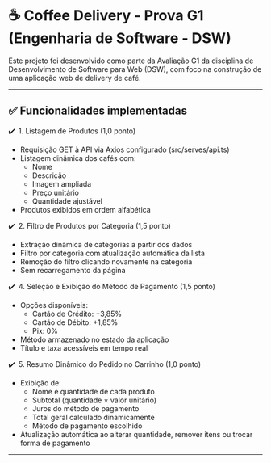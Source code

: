 # ☕ Coffee Delivery - Prova G1 (Engenharia de Software - DSW)

Este projeto foi desenvolvido como parte da Avaliação G1 da disciplina de Desenvolvimento de Software para Web (DSW), com foco na construção de uma aplicação web de delivery de café.

---

## ✅ Funcionalidades implementadas

✔️ 1. Listagem de Produtos (1,0 ponto)

- Requisição GET à API via Axios configurado (src/serves/api.ts)
- Listagem dinâmica dos cafés com:
  - Nome
  - Descrição
  - Imagem ampliada
  - Preço unitário
  - Quantidade ajustável
- Produtos exibidos em ordem alfabética

✔️ 2. Filtro de Produtos por Categoria (1,5 ponto)

- Extração dinâmica de categorias a partir dos dados
- Filtro por categoria com atualização automática da lista
- Remoção do filtro clicando novamente na categoria
- Sem recarregamento da página

✔️ 4. Seleção e Exibição do Método de Pagamento (1,5 ponto)

- Opções disponíveis:
  - Cartão de Crédito: +3,85%
  - Cartão de Débito: +1,85%
  - Pix: 0%
- Método armazenado no estado da aplicação
- Título e taxa acessíveis em tempo real

✔️ 5. Resumo Dinâmico do Pedido no Carrinho (1,0 ponto)

- Exibição de:
  - Nome e quantidade de cada produto
  - Subtotal (quantidade × valor unitário)
  - Juros do método de pagamento
  - Total geral calculado dinamicamente
  - Método de pagamento escolhido
- Atualização automática ao alterar quantidade, remover itens ou trocar forma de pagamento

---
